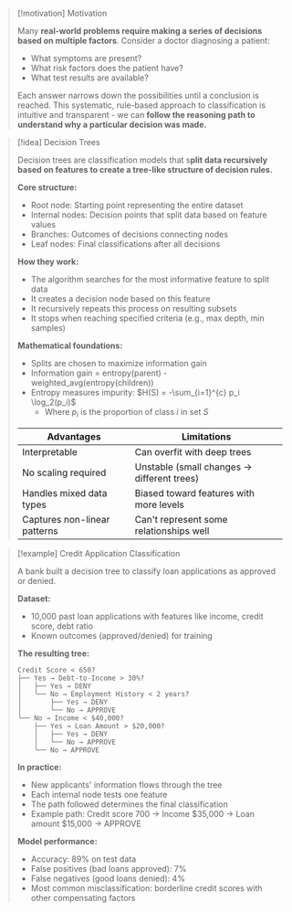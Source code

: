 > [!motivation] Motivation
> 
> Many **real-world problems require making a series of decisions based on multiple factors**. Consider a doctor diagnosing a patient:
> 
> - What symptoms are present?
> - What risk factors does the patient have?
> - What test results are available?
> 
> Each answer narrows down the possibilities until a conclusion is reached. This systematic, rule-based approach to classification is intuitive and transparent - we can **follow the reasoning path to understand why a particular decision was made.**

> [!idea] Decision Trees
> 
> Decision trees are classification models that s**plit data recursively based on features to create a tree-like structure of decision rules.**
> 
> **Core structure:**
> 
> - Root node: Starting point representing the entire dataset
> - Internal nodes: Decision points that split data based on feature values
> - Branches: Outcomes of decisions connecting nodes
> - Leaf nodes: Final classifications after all decisions
> 
> **How they work:**
> 
> - The algorithm searches for the most informative feature to split data
> - It creates a decision node based on this feature
> - It recursively repeats this process on resulting subsets
> - It stops when reaching specified criteria (e.g., max depth, min samples)
> 
> **Mathematical foundations:**
> 
> - Splits are chosen to maximize information gain
> - Information gain = entropy(parent) - weighted_avg(entropy(children))
> - Entropy measures impurity: $H(S) = -\sum_{i=1}^{c} p_i \log_2(p_i)$
>     - Where $p_i$ is the proportion of class $i$ in set $S$
> 
> |Advantages|Limitations|
> |---|---|
> |Interpretable|Can overfit with deep trees|
> |No scaling required|Unstable (small changes → different trees)|
> |Handles mixed data types|Biased toward features with more levels|
> |Captures non-linear patterns|Can't represent some relationships well|

> [!example] Credit Application Classification
> 
> A bank built a decision tree to classify loan applications as approved or denied.
> 
> **Dataset:**
> 
> - 10,000 past loan applications with features like income, credit score, debt ratio
> - Known outcomes (approved/denied) for training
> 
> **The resulting tree:**
> 
> ```
> Credit Score < 650?
> ├── Yes → Debt-to-Income > 30%?
> │   ├── Yes → DENY
> │   └── No → Employment History < 2 years?
> │       ├── Yes → DENY
> │       └── No → APPROVE
> └── No → Income < $40,000?
>     ├── Yes → Loan Amount > $20,000?
>     │   ├── Yes → DENY
>     │   └── No → APPROVE
>     └── No → APPROVE
> ```
> 
> **In practice:**
> 
> - New applicants' information flows through the tree
> - Each internal node tests one feature
> - The path followed determines the final classification
> - Example path: Credit score 700 → Income $35,000 → Loan amount $15,000 → APPROVE
> 
> **Model performance:**
> 
> - Accuracy: 89% on test data
> - False positives (bad loans approved): 7%
> - False negatives (good loans denied): 4%
> - Most common misclassification: borderline credit scores with other compensating factors